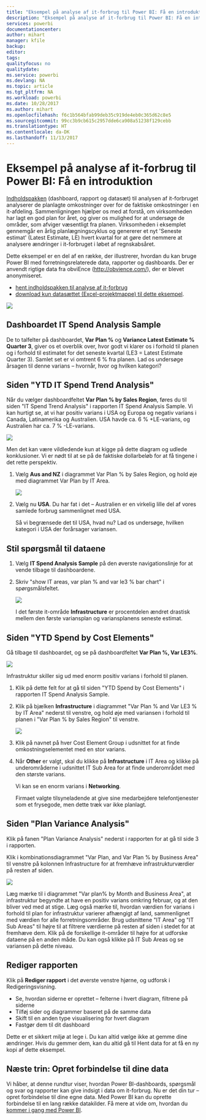 ```yaml
---
title: "Eksempel på analyse af it-forbrug til Power BI: Få en introduktion"
description: "Eksempel på analyse af it-forbrug til Power BI: Få en introduktion"
services: powerbi
documentationcenter: 
author: mihart
manager: kfile
backup: 
editor: 
tags: 
qualityfocus: no
qualitydate: 
ms.service: powerbi
ms.devlang: NA
ms.topic: article
ms.tgt_pltfrm: NA
ms.workload: powerbi
ms.date: 10/28/2017
ms.author: mihart
ms.openlocfilehash: f6c1b564bfab99deb35c919de4eb0c365d62c8e5
ms.sourcegitcommit: 99cc3b9cb615c2957dde6ca908a51238f129cebb
ms.translationtype: HT
ms.contentlocale: da-DK
ms.lasthandoff: 11/13/2017
---
```

# <a name="it-spend-analysis-sample-for-power-bi-take-a-tour"></a>Eksempel på analyse af it-forbrug til Power BI: Få en introduktion
[Indholdspakken](service-organizational-content-pack-introduction.md) (dashboard, rapport og datasæt) til analysen af it-forbruget analyserer de planlagte omkostninger over for de faktiske omkostninger i en it-afdeling. Sammenligningen hjælper os med at forstå, om virksomheden har lagt en god plan for året, og giver os mulighed for at undersøge de områder, som afviger væsentligt fra planen. Virksomheden i eksemplet gennemgår en årlig planlægningscyklus og genererer et nyt 'Seneste estimat' (Latest Estimate, LE) hvert kvartal for at gøre det nemmere at analysere ændringer i it-forbruget i løbet af regnskabsåret.

Dette eksempel er en del af en række, der illustrerer, hvordan du kan bruge Power BI med forretningsrelaterede data, rapporter og dashboards. Der er anvendt rigtige data fra obviEnce (<http://obvience.com/>), der er blevet anonymiseret.

* [hent indholdspakken til analyse af it-forbrug](sample-tutorial-connect-to-the-samples.md)
* [download kun datasættet (Excel-projektmappe) til dette eksempel](http://go.microsoft.com/fwlink/?LinkId=529783).

![](media/sample-it-spend/it1.png)

## <a name="the-it-spend-analysis-sample-dashboard"></a>Dashboardet IT Spend Analysis Sample
De to talfelter på dashboardet, **Var Plan %** og **Variance Latest Estimate % Quarter 3**, giver os et overblik over, hvor godt vi klarer os i forhold til planen og i forhold til estimatet for det seneste kvartal (LE3 = Latest Estimate Quarter 3). Samlet set er vi omtrent 6 % fra planen. Lad os undersøge årsagen til denne varians – hvornår, hvor og hvilken kategori?

## <a name="ytd-it-spend-trend-analysis-page"></a>Siden "YTD IT Spend Trend Analysis"
Når du vælger dashboardfeltet **Var Plan % by Sales Region**, føres du til siden "IT Spend Trend Analysis" i rapporten IT Spend Analysis Sample. Vi kan hurtigt se, at vi har positiv varians i USA og Europa og negativ varians i Canada, Latinamerika og Australien. USA havde ca. 6 % +LE-varians, og Australien har ca. 7 % -LE-varians.

![](media/sample-it-spend/it2.png)

Men det kan være vildledende kun at kigge på dette diagram og udlede konklusioner. Vi er nødt til at se på de faktiske dollarbeløb for at få tingene i det rette perspektiv.

1. Vælg **Aus and NZ** i diagrammet Var Plan % by Sales Region, og hold øje med diagrammet Var Plan by IT Area. 
   
   ![](media/sample-it-spend/it3.png)
2. Vælg nu **USA**. Du har fat i det – Australien er en virkelig lille del af vores samlede forbrug sammenlignet med USA.
   
    Så vi begrænsede det til USA, hvad nu? Lad os undersøge, hvilken kategori i USA der forårsager variansen.

## <a name="ask-questions-of-the-data"></a>Stil spørgsmål til dataene
1. Vælg **IT Spend Analysis Sample** på den øverste navigationslinje for at vende tilbage til dashboardene.
2. Skriv "show IT areas, var plan % and var le3 % bar chart" i spørgsmålsfeltet.
   
   ![](media/sample-it-spend/it4.png) 
   
   I det første it-område **Infrastructure** er procentdelen ændret drastisk mellem den første variansplan og variansplanens seneste estimat.

## <a name="ytd-spend-by-cost-elements-page"></a>Siden "YTD Spend by Cost Elements"
Gå tilbage til dashboardet, og se på dashboardfeltet **Var Plan %, Var LE3%**.

![](media/sample-it-spend/it5.png)

Infrastruktur skiller sig ud med enorm positiv varians i forhold til planen.

1. Klik på dette felt for at gå til siden "YTD Spend by Cost Elements" i rapporten IT Spend Analysis Sample.
2. Klik på bjælken **Infrastructure** i diagrammet "Var Plan % and Var LE3 % by IT Area" nederst til venstre, og hold øje med variansen i forhold til planen i "Var Plan % by Sales Region" til venstre.
   
    ![](media/sample-it-spend/it6.png)
3. Klik på navnet på hver Cost Element Group i udsnittet for at finde omkostningselementet med en stor varians.
4. Når **Other** er valgt, skal du klikke på **Infrastructure** i IT Area og klikke på underområderne i udsnittet IT Sub Area for at finde underområdet med den største varians.  
   
   Vi kan se en enorm varians i **Networking**.
   
   Firmaet valgte tilsyneladende at give sine medarbejdere telefontjenester som et frysegode, men dette træk var ikke planlagt. 

## <a name="plan-variance-analysis-page"></a>Siden "Plan Variance Analysis"
Klik på fanen "Plan Variance Analysis" nederst i rapporten for at gå til side 3 i rapporten.

Klik i kombinationsdiagrammet "Var Plan, and Var Plan % by Business Area" til venstre på kolonnen Infrastructure for at fremhæve infrastrukturværdier på resten af siden.

![](media/sample-it-spend/it7.png)

Læg mærke til i diagrammet "Var plan% by Month and Business Area", at infrastruktur begyndte at have en positiv varians omkring februar, og at den bliver ved med at stige. Læg også mærke til, hvordan værdien for varians i forhold til plan for infrastruktur varierer afhængigt af land, sammenlignet med værdien for alle forretningsområder. Brug udsnittene "IT Area" og "IT Sub Areas" til højre til at filtrere værdierne på resten af siden i stedet for at fremhæve dem. Klik på de forskellige it-områder til højre for at udforske dataene på en anden måde. Du kan også klikke på IT Sub Areas og se variansen på dette niveau.

## <a name="edit-the-report"></a>Rediger rapporten
Klik på **Rediger rapport** i det øverste venstre hjørne, og udforsk i Redigeringsvisning.

* Se, hvordan siderne er oprettet – felterne i hvert diagram, filtrene på siderne
* Tilføj sider og diagrammer baseret på de samme data
* Skift til en anden type visualisering for hvert diagram
* Fastgør dem til dit dashboard

Dette er et sikkert miljø at lege i. Du kan altid vælge ikke at gemme dine ændringer. Hvis du gemmer dem, kan du altid gå til Hent data for at få en ny kopi af dette eksempel.

## <a name="next-steps-connect-to-your-data"></a>Næste trin: Opret forbindelse til dine data
Vi håber, at denne rundtur viser, hvordan Power BI-dashboards, spørgsmål og svar og rapporter kan give indsigt i data om it-forbrug. Nu er det din tur – opret forbindelse til dine egne data. Med Power BI kan du oprette forbindelse til en lang række datakilder. Få mere at vide om, hvordan du [kommer i gang med Power BI](service-get-started.md).

